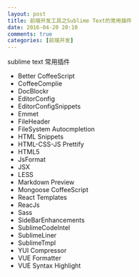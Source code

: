 ```yaml
---
layout: post
title: 前端开发工具之Sublime Text的常用插件
date: 2016-04-20 20:10
comments: true
categories: [前端开发]
---
```


sublime text 常用插件

- Better CoffeeScript
- CoffeeComplie
- DocBlockr
- EditorConfig
- EditorConfigSnippets
- Emmet
- FileHeader
- FileSystem Autocmpletion
- HTML Snippets
- HTML-CSS-JS Prettify
- HTML5
- JsFormat
- JSX
- LESS
- Markdown Preview
- Mongoose CoffeeScript
- React Templates
- ReacJs
- Sass
- SideBarEnhancements
- SublimeCodeIntel
- SublimeLiner
- SublimeTmpl
- YUI Compressor
- VUE Formatter
- VUE Syntax Highlight
